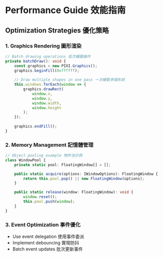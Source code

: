 # Performance Guide 效能指南

## Optimization Strategies 優化策略

### 1. Graphics Rendering 圖形渲染
```typescript
// Batch drawing operations 批次繪圖操作
private batchDraw(): void {
    const graphics = new PIXI.Graphics();
    graphics.beginFill(0xffffff);
    
    // Draw multiple shapes in one pass 一次繪製多個形狀
    this.windows.forEach(window => {
        graphics.drawRect(
            window.x,
            window.y,
            window.width,
            window.height
        );
    });
    
    graphics.endFill();
}
```

### 2. Memory Management 記憶體管理
```typescript
// Object pooling example 物件池示例
class WindowPool {
    private static pool: FloatingWindow[] = [];

    public static acquire(options: IWindowOptions): FloatingWindow {
        return this.pool.pop() || new FloatingWindow(options);
    }

    public static release(window: FloatingWindow): void {
        window.reset();
        this.pool.push(window);
    }
}
```

### 3. Event Optimization 事件優化
- Use event delegation 使用事件委派
- Implement debouncing 實現防抖
- Batch event updates 批次更新事件 